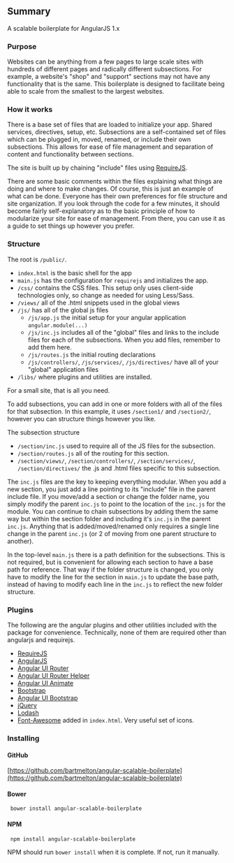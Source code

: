 ## Summary
A scalable boilerplate for AngularJS 1.x

### Purpose
Websites can be anything from a few pages to large scale sites with hundreds of different pages and radically different subsections.  For example, a website's "shop" and "support" sections may not have any functionality that is the same. This boilerplate is designed to facilitate being able to scale from the smallest to the largest websites.

### How it works
There is a base set of files that are loaded to initialize your app. Shared services, directives, setup, etc. Subsections are a self-contained set of files which can be plugged in, moved, renamed, or include their own subsections. This allows for ease of file management and separation of content and functionality between sections.

The site is built up by chaining "include" files using [RequireJS](http://requirejs.org/).

There are some basic comments within the files explaining what things are doing and where to make changes. Of course, this is just an example of what can be done.  Everyone has their own preferences for file structure and site organization. If you look through the code for a few minutes, it should become fairly self-explanatory as to the basic principle of how to modularize your site for ease of management. From there, you can use it as a guide to set things up however you prefer.

### Structure
The root is `/public/`. 
 - `index.html` is the basic shell for the app
 - `main.js` has the configuration for `requirejs` and initializes the app.
 - `/css/` contains the CSS files. This setup only uses client-side technologies only, so change as needed for using Less/Sass.
 - `/views/` all of the .html snippets used in the global views
 - `/js/` has all of the global js files
   - `/js/app.js` the initial setup for your angular application `angular.module(...)`
   - `/js/inc.js` includes all of the "global" files and links to the include files for each of the subsections. When you add files, remember to add them here.
   - `/js/routes.js` the initial routing declarations
   - `/js/controllers/`, `/js/services/`, `/js/directives/` have all of your "global" application files
 - `/libs/` where plugins and utilities are installed.

For a small site, that is all you need.

To add subsections, you can add in one or more folders with all of the files for that subsection.  In this example, it uses `/section1/` and `/section2/`, however you can structure things however you like.

The subsection structure

 - `/section/inc.js` used to require all of the JS files for the subsection.
 - `/section/routes.js` all of the routing for this section.
 - `/section/views/`, `/section/controllers/`, `/section/services/`, `/section/directives/` the .js and .html files specific to this subsection. 


The `inc.js` files are the key to keeping everything modular. When you add a new section, you just add a line pointing to its "include" file in the parent include file. If you move/add a section or change the folder name, you simply modify the parent `inc.js` to point to the location of the `inc.js` for the module.  You can continue to chain subsections by adding them the same way but within the section folder and including it's `inc.js` in the parent `inc.js`. Anything that is added/moved/renamed only requires a single line change in the parent `inc.js` (or 2 of moving from one parent structure to another).

In the top-level `main.js` there is a path definition for the subsections.  This is not required, but is convenient for allowing each section to have a base path for reference. That way if the folder structure is changed, you only have to modify the line for the section in `main.js` to update the base path, instead of having to modify each line in the `inc.js` to reflect the new folder structure.


### Plugins

The following are the angular plugins and other utilities included with the package for convenience. Technically, none of them are required other than angularjs and requirejs.

 - [RequireJS](http://requirejs.org/)
 - [AngularJS](https://angularjs.org/)
 - [Angular UI Router](https://ui-router.github.io/)
 - [Angular UI Router Helper](https://github.com/marklagendijk/ui-router.stateHelper)
 - [Angular UI Animate](https://docs.angularjs.org/api/ngAnimate)
 - [Bootstrap](http://getbootstrap.com/)
 - [Angular UI Bootstrap](https://angular-ui.github.io/bootstrap/)
 - [jQuery](http://jquery.com/)
 - [Lodash](https://lodash.com/)
 - [Font-Awesome](http://fontawesome.io/) added in `index.html`. Very useful set of icons.


### Installing

#### GitHub
[https://github.com/bartmelton/angular-scalable-boilerplate](https://github.com/bartmelton/angular-scalable-boilerplate)

#### Bower
 ```
  bower install angular-scalable-boilerplate
 ```

#### NPM
 ```
  npm install angular-scalable-boilerplate
 ```
NPM should run `bower install` when it is complete.  If not, run it manually.
